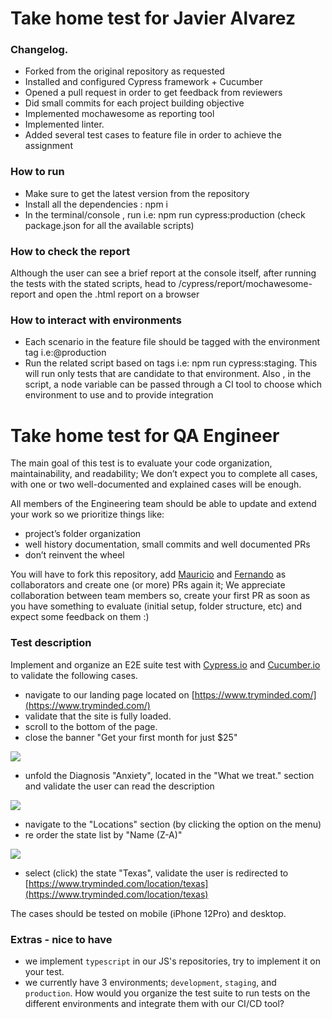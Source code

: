 # Take home test for Javier Alvarez
### Changelog.
- Forked from the original repository as requested
- Installed and configured Cypress framework + Cucumber
- Opened a pull request in order to get feedback from reviewers
- Did small commits for each project building objective
- Implemented mochawesome as reporting tool
- Implemented linter.
- Added several test cases to feature file in order to achieve the assignment

### How to run
- Make sure to get the latest version from the repository
- Install all the dependencies : npm i
- In the terminal/console , run i.e: npm run cypress:production
  (check package.json for all the available scripts)

### How to check the report
Although the user can see a brief report at the console itself, after running the tests with the stated scripts, head to /cypress/report/mochawesome-report and open the .html report on a browser

### How to interact with environments
- Each scenario in the feature file should be tagged with the environment tag i.e:@production
- Run the related script based on tags i.e: npm run cypress:staging. This will run only tests that are candidate to that environment. Also , in the script, a node variable can be passed through a CI tool to choose which environment to use and to provide integration






# Take home test for QA Engineer

The main goal of this test is to evaluate your code organization, maintainability, and readability; We don’t expect you to complete all cases, with one or two well-documented and explained cases will be enough.

All members of the Engineering team should be able to update and extend your work so we prioritize things like:

- project’s folder organization
- well history documentation, small commits and well documented PRs
- don’t reinvent the wheel

You will have to fork this repository, add [Mauricio](https://github.com/mdottavio) and [Fernando](https://github.com/fer8a) as collaborators and create one (or more) PRs again it;
We appreciate collaboration between team members so, create your first PR as soon as you have something to evaluate (initial setup, folder structure, etc) and expect some feedback on them :)

### Test description

Implement and organize an E2E suite test with [Cypress.io](http://cypress.io/) and [Cucumber.io](https://cucumber.io/) to validate the following cases.

- navigate to our landing page located on [https://www.tryminded.com/](https://www.tryminded.com/)
- validate that the site is fully loaded.
- scroll to the bottom of the page.
- close the banner "Get your first month for just $25"

![](/assets/25-banner.png)

- unfold the Diagnosis "Anxiety", located in the "What we treat." section and validate the user can read the description

![](/assets/treatment.png)

- navigate to the "Locations" section (by clicking the option on the menu)
- re order the state list by "Name (Z-A)"

![](assets/locations.png)

- select (click) the state "Texas", validate the user is redirected to [https://www.tryminded.com/location/texas](https://www.tryminded.com/location/texas)

The cases should be tested on mobile (iPhone 12Pro) and desktop.

### Extras - nice to have

- we implement `typescript` in our JS's repositories, try to implement it on your test.
- we currently have 3 environments; `development`, `staging`, and `production`. How would you organize the test suite to run tests on the different environments and integrate them with our CI/CD tool?
